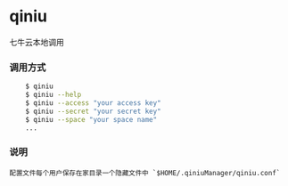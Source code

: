 # qiniu
七牛云本地调用

### 调用方式
```bash
    $ qiniu
    $ qiniu --help
    $ qiniu --access "your access key"
    $ qiniu --secret "your secret key"
    $ qiniu --space "your space name"
    ...
```

### 说明

    配置文件每个用户保存在家目录一个隐藏文件中 `$HOME/.qiniuManager/qiniu.conf`